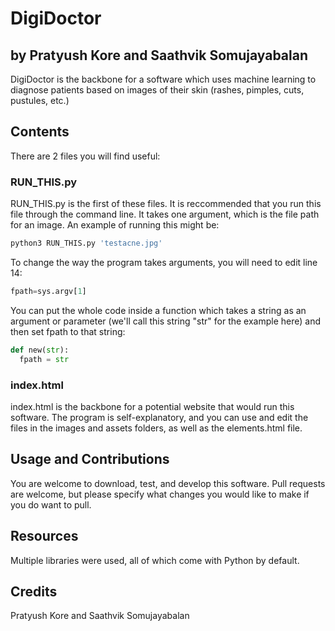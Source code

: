 # DigiDoctor
## by Pratyush Kore and Saathvik Somujayabalan

DigiDoctor is the backbone for a software which uses machine learning to diagnose patients based on images of their skin (rashes, pimples, cuts, pustules, etc.)

## Contents

There are 2 files you will find useful: 

### RUN_THIS.py

RUN_THIS.py is the first of these files. It is reccommended that you run this file through the command line. It takes one argument, which is the file path for an image. An example of running this might be: 

```bash
python3 RUN_THIS.py 'testacne.jpg'
```

To change the way the program takes arguments, you will need to edit line 14:

```python
fpath=sys.argv[1]
```

You can put the whole code inside a function which takes a string as an argument or parameter (we'll call this string "str" for the example here) and then set fpath to that string:

```python
def new(str):
  fpath = str
```
### index.html

index.html is the backbone for a potential website that would run this software. The program is self-explanatory, and you can use and edit the files in the images and assets folders, as well as the elements.html file.

## Usage and Contributions

You are welcome to download, test, and develop this software. Pull requests are welcome, but please specify what changes you would like to make if you do want to pull.

## Resources

Multiple libraries were used, all of which come with Python by default.

## Credits
Pratyush Kore and Saathvik Somujayabalan
